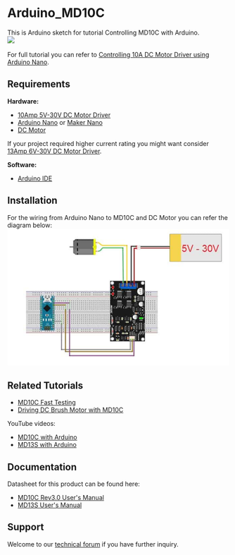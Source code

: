 # Arduino_MD10C  
This is Arduino sketch for tutorial Controlling MD10C with Arduino.  
<img src="https://user-images.githubusercontent.com/124652815/220815788-508282f2-694a-4fc1-8712-8355e739f3ec.png" width="350">  

For full tutorial you can refer to [Controlling 10A DC Motor Driver using Arduino Nano](https://my.cytron.io/tutorial/controlling-10a-dc-motor-driver-using-arduino-nano).  

## Requirements  
**Hardware:**  
* [10Amp 5V-30V DC Motor Driver](https://my.cytron.io/p-10amp-5v-30v-dc-motor-driver)  
* [Arduino Nano](https://my.cytron.io/p-nano-compatible-ch340-with-usb-cable) or [Maker Nano](https://my.cytron.io/p-maker-nano-simplifying-arduino-for-projects)   
* [DC Motor](https://my.cytron.io/c-dc-motor)  

If your project required higher current rating you might want consider [13Amp 6V-30V DC Motor Driver](https://my.cytron.io/p-13amp-6v-30v-dc-motor-driver).

**Software:**  
* [Arduino IDE](https://www.arduino.cc/en/software)  

## Installation  
For the wiring from Arduino Nano to MD10C and DC Motor you can refer the diagram below:  
<img src="https://github.com/CytronTechnologies/Arduino_MD10C/blob/master/Connection-MD10C.jpg" width="600"> 


## Related Tutorials  
* [MD10C Fast Testing](https://my.cytron.io/tutorial/md10c-fast-testing)  
* [Driving DC Brush Motor with MD10C](https://my.cytron.io/tutorial/project-10-driving-dc-brush-motor-with-md10c)  

YouTube videos:  
* [MD10C with Arduino](https://youtu.be/kA38GhkUOso)  
* [MD13S with Arduino](https://youtu.be/IXaNO6wflRk)  

## Documentation  
Datasheet for this product can be found here: 
* [MD10C Rev3.0 User's Manual](https://docs.google.com/document/d/1rgQzn-nWn-qcWNnHjDZvIYqUrdCeBQQxXA-TU3BF0AQ/view)  
* [MD13S User's Manual](https://docs.google.com/document/d/1icu1GVDxZhUn3ADSUc3JknNcmUMdPcsnJ4MhxOPRo-I/view)  

## Support  
Welcome to our [technical forum](http://forum.cytron.io) if you have further inquiry.  

